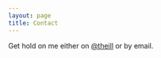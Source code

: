 ```yaml
---
layout: page
title: Contact
---
```


Get hold on me either on [@theill](https://theill.com/theill) or by email.

